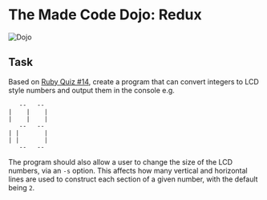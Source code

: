 # The Made Code Dojo: Redux

![Dojo](http://static1.1.sqspcdn.com/static/f/709071/18551025/1338752113763/matrix-kungfu.jpg)

## Task

Based on [Ruby Quiz #14](http://rubyquiz.com/quiz14.html), create a program that can convert integers to LCD style numbers and output them in the console e.g.

```
   --   --
|    |    |
|    |    |
   --   --
| |       |
| |       |
   --   --
```

The program should also allow a user to change the size of the LCD numbers, via an `-s` option. This affects how many vertical and horizontal lines are used to construct each section of a given number, with the default being `2`.
